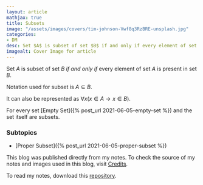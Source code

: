 ```yaml
---
layout: article
mathjax: true
title: Subsets
image: "/assets/images/covers/tim-johnson-Vwf8q3RzBRE-unsplash.jpg"
categories:
- DM
desc: Set $A$ is subset of set $B$ if and only if every element of set $A$ is present in set $B$. 
imagealt: Cover Image for article
---
```


Set $A$ is subset of set $B$ *if and only if* every element of set $A$ is present in set $B$.
























































































































































































































































































































































































































Notation used for subset is $A \subseteq B$.
























































































































































































































































































































































































































It can also be represented as $\forall x(x \in A \to x \in B)$.

























































































































































































































































































































































































































For every set [Empty Set]({% post_url 2021-06-05-empty-set %}) and the set itself are subsets.

### Subtopics
- [Proper Subset]({% post_url 2021-06-05-proper-subset %})

This blog was published directly from my notes.
To check the source of my notes and images used in this blog, visit <a href="/credits.html" target="_blank">Credits</a>.

To read my notes, download this <a href="https://github.com/bovem/CS" target="blank">repository</a>.